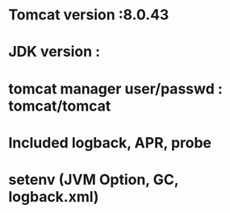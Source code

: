 # Tomcat version :8.0.43
# JDK version : 
# tomcat manager user/passwd : tomcat/tomcat
# Included logback, APR, probe
# setenv (JVM Option, GC, logback.xml) 
